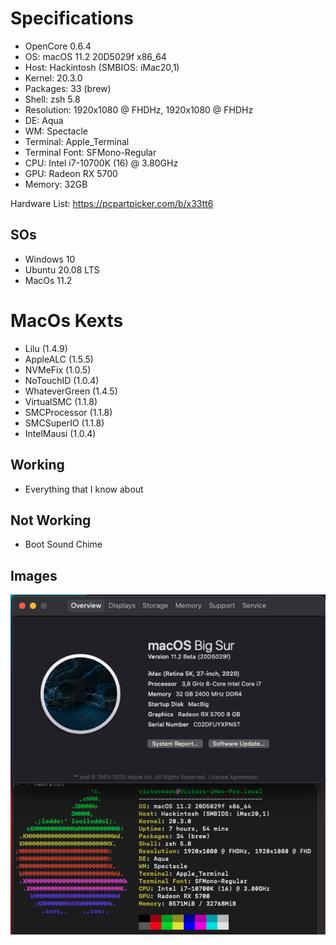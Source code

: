 # Specifications

- OpenCore 0.6.4
- OS: macOS 11.2 20D5029f x86_64
- Host: Hackintosh (SMBIOS: iMac20,1)
- Kernel: 20.3.0
- Packages: 33 (brew)
- Shell: zsh 5.8
- Resolution: 1920x1080 @ FHDHz, 1920x1080 @ FHDHz
- DE: Aqua
- WM: Spectacle
- Terminal: Apple_Terminal
- Terminal Font: SFMono-Regular
- CPU: Intel i7-10700K (16) @ 3.80GHz
- GPU: Radeon RX 5700
- Memory: 32GB

Hardware List: https://pcpartpicker.com/b/x33tt6

## SOs

- Windows 10
- Ubuntu 20.08 LTS
- MacOs 11.2

# MacOs Kexts

- Lilu (1.4.9)
- AppleALC (1.5.5)
- NVMeFix (1.0.5)
- NoTouchID (1.0.4)
- WhateverGreen (1.4.5)
- VirtualSMC (1.1.8)
- SMCProcessor (1.1.8)
- SMCSuperIO (1.1.8)
- IntelMausi (1.0.4)

## Working

- Everything that I know about

## Not Working

- Boot Sound Chime

## Images

![AboutThisMac](images/AboutThisMac.png)
